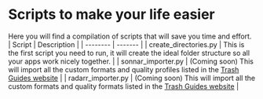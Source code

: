 # Scripts to make your life easier
Here you will find a compilation of scripts that will save you time and effort.
| Script    | Description |
| -------- | ------- |
| create_directories.py  | This is the first script you need to run, it will create the ideal folder structure so all your apps work nicely together.   |
| sonnar_importer.py | (Coming soon) This will import all the custom formats and quality profiles listed in the [Trash Guides website](https://trash-guides.info/)    |
| radarr_importer.py    | (Coming soon) This will import all the custom formats and quality formats listed in the [Trash Guides website](https://trash-guides.info/)    |